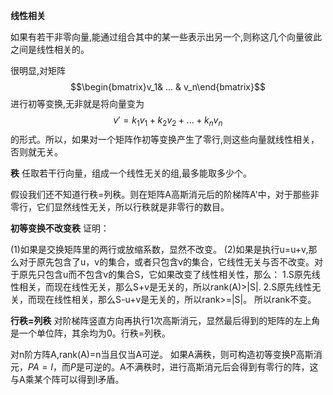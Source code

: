 **线性相关**

如果有若干非零向量,能通过组合其中的某一些表示出另一个,则称这几个向量彼此之间是线性相关的。

很明显,对矩阵
$$\begin{bmatrix}v_1& ... & v_n\end{bmatrix}$$
进行初等变换,无非就是将向量变为
$$v'=k_1v_1+k_2v_2+...+k_nv_n$$
的形式。所以，如果对一个矩阵作初等变换产生了零行,则这些向量就线性相关，否则就无关。


**秩**
任取若干行向量，组成一个线性无关的组,最多能取多少个。


假设我们还不知道行秩=列秩。则在矩阵A高斯消元后的阶梯阵A'中，对于那些非零行，它们显然线性无关，所以行秩就是非零行的数目。

**初等变换不改变秩**
证明：

(1)如果是交换矩阵里的两行或放缩系数，显然不改变。
(2)如果是执行u=u+v,那么对于原先包含了u，v的集合，或者只包含v的集合，它线性无关与否不改变。对于原先只包含u而不包含v的集合S，它如果改变了线性相关性，那么：
1.S原先线性相关，而现在线性无关，那么S+v是无关的，所以rank(A)>|S|.
2.S原先线性无关，而现在线性相关，那么S-u+v是无关的，所以rank>=|S|。
所以rank不变。

**行秩=列秩**
对阶梯阵竖直方向再执行1次高斯消元，显然最后得到的矩阵的左上角是一个单位阵，其余均为0。行秩=列秩。



对n阶方阵A,rank(A)=n当且仅当A可逆。
如果A满秩，则可构造初等变换P高斯消元，$PA=I$，而$P$是可逆的。A不满秩时，进行高斯消元后会得到有零行的阵，这与A乘某个阵可以得到I矛盾。
